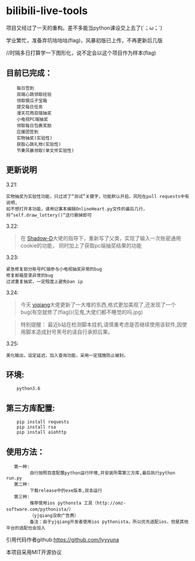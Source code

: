 # bilibili-live-tools


项目又经过了一天的重构。差不多能当python课设交上去了(´；ω；`)

学业繁忙，准备弃坑咕咕咕(flag)，风暴初版已上传，不再更新后几版

//时隔多日打算学一下图形化，说不定会以这个项目作为样本(flag)


目前已完成：
------

        每日签到
        双端心跳领取经验
        领取银瓜子宝箱
        提交每日任务
        漫天花雨双端抽奖
        小电视PC端抽奖
        领取每日包裹奖励
        应援团签到
        实物抽奖(实验性)
        获取心跳礼物(实验性)
        节奏风暴领取(单文件实验性)
        
更新说明
------

3.21:
        
    实物抽奖为实验性功能，只过滤了“测试”关键字，功能默认开启，风险在pull requests中有说明,
    如不想打开本功能，请用记事本编辑OnlineHeart.py文件的最后几行，将“self.draw_lottery()“这行删掉即可

3.22:
        
>   在 [Shadow-D](https://github.com/Shadow-D)大佬的指导下，重新写了父类，实现了输入一次账密通用cookie的功能，
    同时加上了获取pc端抽奖结果的功能
    
3.23:

    紧急修复部分账号PC端参与小电视抽奖异常的bug
    修复邮箱登录异常的bug
    过滤重复抽奖，一定程度上避免ban ip
3.24:
>  今天 [yjqiang](https://github.com/yjqiang)大佬更新了一大堆的东西,格式更加美观了,还发现了一个bug(有空就修了(flag))(见鬼,大佬们都不睡觉的吗.jpg)
   
>  特别提醒：
        最近b站在检测脚本挂机,请慎重考虑是否继续使用该软件,因使用脚本造成封号黑号的请自行承担后果。


3.25:

    美化输出，设定延迟，加入查询功能，采用一定措施防止被封。

环境:
------  
        python3.6

第三方库配置:
------

        pip install requests
        pip install rsa
        pip install aiohttp


使用方法：
------

       第一种:
             自行按照百度配置python运行环境,并安装所需第三方库,最后执行python run.py
       第二种:
             下载release中的exe版本,双击运行
       第三种:
             推荐使用ios pythonsta 工具（http://omz-software.com/pythonista/）
             （yjqiang没收广告费）
             备注：由于yjqiang开发者使用ios pythonista，所以优先适配ios，但是其他平台的适配也会加入      
         
        
    


引用代码作者github:https://github.com/lyyyuna

本项目采用MIT开源协议



